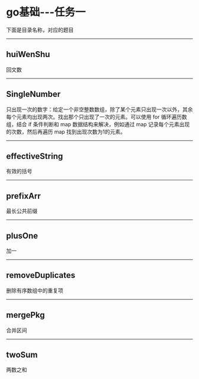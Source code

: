 # go基础---任务一
下面是目录名称，对应的题目

---

## huiWenShu
回文数

---

## SingleNumber
只出现一次的数字：给定一个非空整数数组，除了某个元素只出现一次以外，其余每个元素均出现两次。找出那个只出现了一次的元素。可以使用 for 循环遍历数组，结合 if 条件判断和 map 数据结构来解决，例如通过 map 记录每个元素出现的次数，然后再遍历 map 找到出现次数为1的元素。

---

## effectiveString
有效的括号

---

## prefixArr
最长公共前缀

---

## plusOne
加一 

---

## removeDuplicates

删除有序数组中的重复项

---

## mergePkg
合并区间

---

## twoSum
两数之和